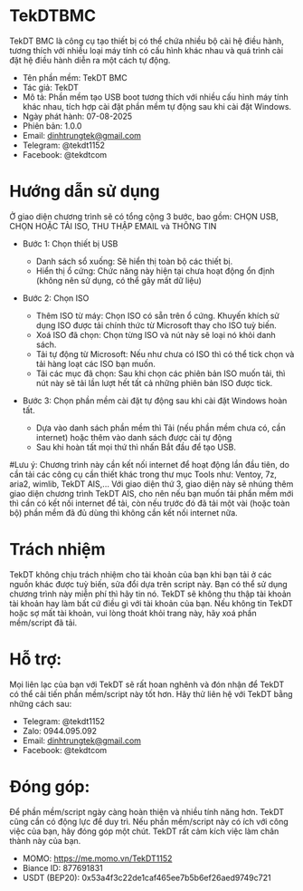 # TekDTBMC
TekDT BMC là công cụ tạo thiết bị có thể chứa nhiều bộ cài hệ điều hành, tương thích với nhiều loại máy tính có cấu hình khác nhau và quá trình cài đặt hệ điều hành diễn ra một cách tự động.
- Tên phần mềm: TekDT BMC
- Tác giả: TekDT
- Mô tả: Phần mềm tạo USB boot tương thích với nhiều cấu hình máy tính khác nhau, tích hợp cài đặt phần mềm tự động sau khi cài đặt Windows.
- Ngày phát hành: 07-08-2025
- Phiên bản: 1.0.0
- Email: dinhtrungtek@gmail.com
- Telegram: @tekdt1152
- Facebook: @tekdtcom

# Hướng dẫn sử dụng
Ở giao diện chương trình sẽ có tổng cộng 3 bước, bao gồm: CHỌN USB, CHỌN HOẶC TẢI ISO, THU THẬP EMAIL và THÔNG TIN
- Bước 1: Chọn thiết bị USB
  + Danh sách sổ xuống: Sẽ hiển thị toàn bộ các thiết bị.
  + Hiển thị ổ cứng: Chức năng này hiện tại chưa hoạt động ổn định (không nên sử dụng, có thể gây mất dữ liệu)

- Bước 2: Chọn ISO
  + Thêm ISO từ máy: Chọn ISO có sẵn trên ổ cứng. Khuyến khích sử dụng ISO được tải chính thức từ Microsoft thay cho ISO tuỳ biến.
  + Xoá ISO đã chọn: Chọn từng ISO và nút này sẽ loại nó khỏi danh sách.
  + Tải tự động từ Microsoft: Nếu như chưa có ISO thì có thể tick chọn và tải hàng loạt các ISO bạn muốn.
  + Tải các mục đã chọn: Sau khi chọn các phiên bản ISO muốn tải, thì nút này sẽ tải lần lượt hết tất cả những phiên bản ISO được tick.

- Bước 3: Chọn phần mềm cài đặt tự động sau khi cài đặt Windows hoàn tất.
  + Dựa vào danh sách phần mềm thì Tải (nếu phần mềm chưa có, cần internet) hoặc thêm vào danh sách được cài tự động
  + Sau khi hoàn tất mọi thứ thì nhấn Bắt đầu để tạo USB.

#Lưu ý: Chương trình này cần kết nối internet để hoạt động lần đầu tiên, do cần tải các công cụ cần thiết khác trong thư mục Tools như: Ventoy, 7z, aria2, wimlib, TekDT AIS,... Với giao diện thứ 3, giao diện này sẽ nhúng thêm giao diện chương trình TekDT AIS, cho nên nếu bạn muốn tải phần mềm mới thì cần có kết nối internet để tải, còn nếu trước đó đã tải một vài (hoặc toàn bộ) phần mềm đã đủ dùng thì không cần kết nối internet nữa.

# Trách nhiệm
TekDT không chịu trách nhiệm cho tài khoản của bạn khi bạn tải ở các nguồn khác được tuỳ biến, sửa đổi dựa trên script này. Bạn có thể sử dụng chương trình này miễn phí thì hãy tin nó. TekDT sẽ không thu thập tài khoản tài khoản hay làm bất cứ điều gì với tài khoản của bạn.
Nếu không tin TekDT hoặc sợ mất tài khoản, vui lòng thoát khỏi trang này, hãy xoá phần mềm/script đã tải.

# Hỗ trợ:
Mọi liên lạc của bạn với TekDT sẽ rất hoan nghênh và đón nhận để TekDT có thể cải tiến phần mềm/script này tốt hơn. Hãy thử liên hệ với TekDT bằng những cách sau:
- Telegram: @tekdt1152
- Zalo: 0944.095.092
- Email: dinhtrungtek@gmail.com
- Facebook: @tekdtcom

# Đóng góp:
Để phần mềm/script ngày càng hoàn thiện và nhiều tính năng hơn. TekDT cũng cần có động lực để duy trì. Nếu phần mềm/script này có ích với công việc của bạn, hãy đóng góp một chút. TekDT rất cảm kích việc làm chân thành này của bạn.
- MOMO: https://me.momo.vn/TekDT1152
- Biance ID: 877691831
- USDT (BEP20): 0x53a4f3c22de1caf465ee7b5b6ef26aed9749c721
